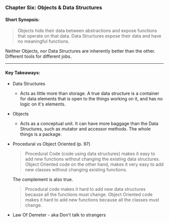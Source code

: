 ### Chapter Six:  Objects & Data Structures
#### Short Synopsis: 

> Objects hide their data between abstractions and expose functions that operate on that data.  Data Structures expose their data and have no meaningful functions.

Neither Objects, nor Data Structures are inherently better than the other.   Different tools for different jobs.

___

#### Key Takeaways:
* Data Structures
	* Acts as little more than storage.  A true data structure is a container for data elements that is open to the things working on it, and has no logic on it's elements.

* Objects
	* Acts as a conceptual unit.  It can have more baggage than the Data Structures, such as mutator and accessor methods.  The whole things is a package.


* Procedural vs Object Oriented (p. 97)

	> Procedural Code (code using data structures) makes it easy to add new functions without changing the existing data structures.  Object Oriented code on the other hand, makes it very easy to add new classes without changing existing functions.

	The complement is also true.

	> Procedural code makes it hard to add new data structures because all the functions must change.  Object Oriented code makes it hard to add new functions because all the classes must change.

* Law Of Demeter - aka Don't talk to strangers
